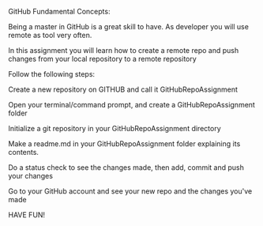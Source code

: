 GitHub Fundamental Concepts:

Being a master in GitHub is a great skill to have. As developer you will use remote as tool very often.

In this assignment you will learn how to create a remote repo and push changes from your local repository to a remote repository

Follow the following steps:

Create a new repository on GITHUB and call it GitHubRepoAssignment

Open your terminal/command prompt, and create a GitHubRepoAssignment folder

Initialize a git repository in your GitHubRepoAssignment directory

Make a readme.md in your GitHubRepoAssignment folder explaining its contents.

Do a status check to see the changes made, then add, commit and push your changes

Go to your GitHub account and see your new repo and the changes you've made

HAVE FUN!
